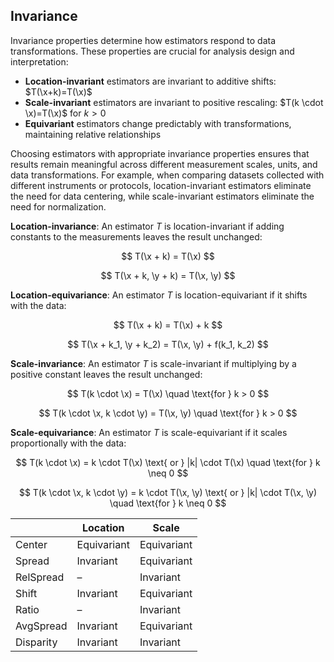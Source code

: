 ## Invariance

Invariance properties determine how estimators respond to data transformations.
These properties are crucial for analysis design and interpretation:

- **Location-invariant** estimators are invariant to additive shifts: $T(\x+k)=T(\x)$
- **Scale-invariant** estimators are invariant to positive rescaling: $T(k \cdot \x)=T(\x)$ for $k>0$
- **Equivariant** estimators change predictably with transformations, maintaining relative relationships

Choosing estimators with appropriate invariance properties ensures that results remain
  meaningful across different measurement scales, units, and data transformations.
For example, when comparing datasets collected with different instruments or protocols,
  location-invariant estimators eliminate the need for data centering,
  while scale-invariant estimators eliminate the need for normalization.

**Location-invariance**: An estimator $T$ is location-invariant if adding constants to the measurements leaves the result unchanged:

$$
T(\x + k) = T(\x)
$$

$$
T(\x + k, \y + k) = T(\x, \y)
$$

**Location-equivariance**: An estimator $T$ is location-equivariant if it shifts with the data:

$$
T(\x + k) = T(\x) + k
$$

$$
T(\x + k_1, \y + k_2) = T(\x, \y) + f(k_1, k_2)
$$

**Scale-invariance**: An estimator $T$ is scale-invariant if multiplying by a positive constant leaves the result unchanged:

$$
T(k \cdot \x) = T(\x) \quad \text{for } k > 0
$$

$$
T(k \cdot \x, k \cdot \y) = T(\x, \y) \quad \text{for } k > 0
$$

**Scale-equivariance**: An estimator $T$ is scale-equivariant if it scales proportionally with the data:

$$
T(k \cdot \x) = k \cdot T(\x) \text{ or } |k| \cdot T(\x) \quad \text{for } k \neq 0
$$

$$
T(k \cdot \x, k \cdot \y) = k \cdot T(\x, \y) \text{ or } |k| \cdot T(\x, \y) \quad \text{for } k \neq 0
$$

|           | Location     | Scale        |
|-----------|--------------|--------------|
| Center    | Equivariant  | Equivariant  |
| Spread    | Invariant    | Equivariant  |
| RelSpread | –            | Invariant    |
| Shift     | Invariant    | Equivariant  |
| Ratio     | –            | Invariant    |
| AvgSpread | Invariant    | Equivariant  |
| Disparity | Invariant    | Invariant    |